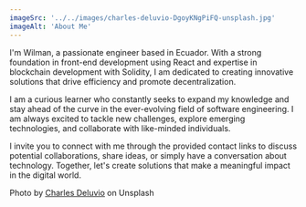 ```yaml
---
imageSrc: '../../images/charles-deluvio-DgoyKNgPiFQ-unsplash.jpg'
imageAlt: 'About Me'
---
```


I'm Wilman, a passionate engineer based in Ecuador. With a strong foundation in front-end development using React and expertise in blockchain development with Solidity, I am dedicated to creating innovative solutions that drive efficiency and promote decentralization.

I am a curious learner who constantly seeks to expand my knowledge and stay ahead of the curve in the ever-evolving field of software engineering. I am always excited to tackle new challenges, explore emerging technologies, and collaborate with like-minded individuals.

I invite you to connect with me through the provided contact links to discuss potential collaborations, share ideas, or simply have a conversation about technology. Together, let's create solutions that make a meaningful impact in the digital world.

Photo by <a href="https://unsplash.com/@charlesdeluvio?utm_source=unsplash&utm_medium=referral&utm_content=creditCopyText" target="_blank" rel="nofollow noopener noreferrer" aria-label="External Link"><u>Charles Deluvio</u></a> on Unsplash
